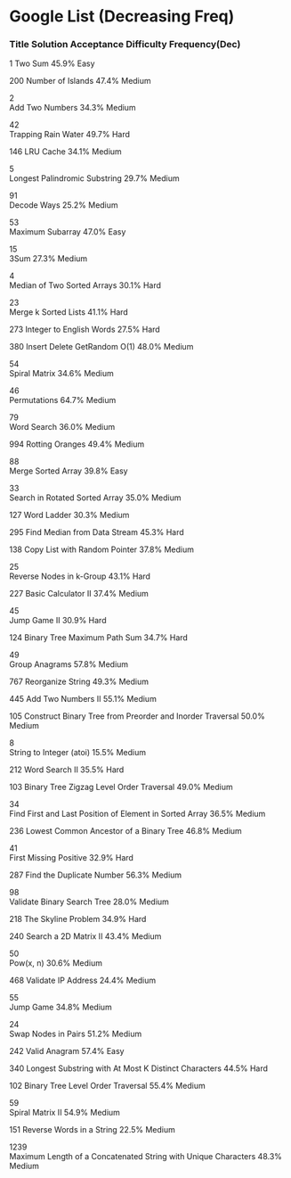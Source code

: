 # Google List (Decreasing Freq)
###	Title	  Solution	Acceptance	Difficulty	Frequency(Dec)  
1 Two Sum  	45.9%	Easy    

200	
Number of Islands     		47.4%	Medium

2	
Add Two Numbers    		34.3%	Medium	

42	
Trapping Rain Water    		49.7%	Hard

146	
LRU Cache     		34.1%	Medium	

5	
Longest Palindromic Substring     		29.7%	Medium	

91	
Decode Ways    		25.2%	Medium

53	
Maximum Subarray     		47.0%	Easy

15	
3Sum    		27.3%	Medium	

4	
Median of Two Sorted Arrays     		30.1%	Hard	

23	
Merge k Sorted Lists    		41.1%	Hard

273	
Integer to English Words    		27.5%	Hard

380	
Insert Delete GetRandom O(1)    48.0%
	Medium	

54	
Spiral Matrix    		34.6%	Medium

46	
Permutations    		64.7%	Medium	

79	
Word Search    		36.0%	Medium	

994	
Rotting Oranges    		49.4%	Medium	

88	
Merge Sorted Array    		39.8%	Easy	

33	
Search in Rotated Sorted Array    		35.0%	Medium	

127	
Word Ladder    		30.3%	Medium

295	
Find Median from Data Stream     		45.3%	Hard	

138	
Copy List with Random Pointer    		37.8%	Medium

25	
Reverse Nodes in k-Group    		43.1%	Hard

227	
Basic Calculator II    		37.4%	Medium

45	
Jump Game II     		30.9%	Hard

124	
Binary Tree Maximum Path Sum     		34.7%	Hard	

49	
Group Anagrams    		57.8%	Medium	

767	
Reorganize String    		49.3%	Medium

445	
Add Two Numbers II    		55.1%	Medium

105	
Construct Binary Tree from Preorder and Inorder Traversal    		50.0%	Medium	

8	
String to Integer (atoi)    		15.5%	Medium	

212	
Word Search II    		35.5%	Hard	

103	
Binary Tree Zigzag Level Order Traversal    		49.0%	Medium	

34	
Find First and Last Position of Element in Sorted Array     		36.5%	Medium	

236	
Lowest Common Ancestor of a Binary Tree     		46.8%	Medium	

41	
First Missing Positive     		32.9%	Hard	

287	
Find the Duplicate Number     		56.3%	Medium	

98	
Validate Binary Search Tree    		28.0%	Medium	

218	
The Skyline Problem    		34.9%	Hard	

240	
Search a 2D Matrix II    		43.4%	Medium	

50	
Pow(x, n)    		30.6%	Medium	

468	
Validate IP Address    		24.4%	Medium	

55	
Jump Game     		34.8%	Medium	

24	
Swap Nodes in Pairs    		51.2%	Medium	

242	
Valid Anagram    		57.4%	Easy	

340	
Longest Substring with At Most K Distinct Characters     		44.5%	Hard	

102	
Binary Tree Level Order Traversal     		55.4%	Medium	

59	
Spiral Matrix II    		54.9%	Medium	

151	
Reverse Words in a String    		22.5%	Medium	

1239	
Maximum Length of a Concatenated String with Unique Characters    		48.3%	Medium	
